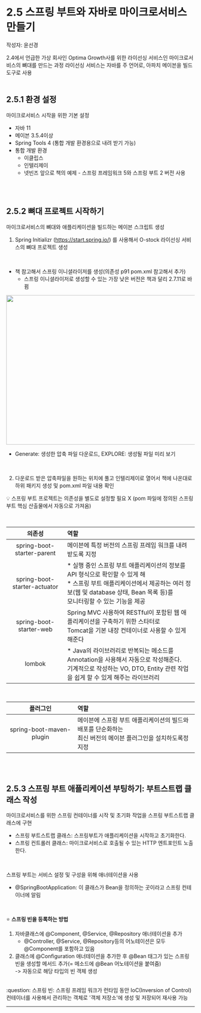 # 2.5 스프링 부트와 자바로 마이크로서비스 만들기
작성자: 윤선경

2.4에서 언급한 가상 회사인 Optima Growth사를 위한 라이선싱 서비스인 마이크로서비스의 뼈대를 만드는 과정
라이선싱 서비스는 자바를 주 언어로, 아파치 메이븐을 빌드 도구로 사용
</br>
</br>

## 2.5.1 환경 설정

마이크로서비스 시작을 위한 기본 설정
* 자바 11
* 메이븐 3.5.4이상
* Spring Tools 4 (통합 개발 환경용으로 내려 받기 가능)
* 통합 개발 환경
  * 이클립스
  * 인텔리제이
  * 넷빈즈
앞으로 책의 예제 - 스프링 프레임워크 5와 스프링 부트 2 버전 사용
</br>
</br>

## 2.5.2 뼈대 프로젝트 시작하기
마이크로서비스의 뼈대와 애플리케이션을 빌드하는 메이븐 스크립트 생성
</br>

1. Spring Initializr (https://start.spring.io/) 를 사용해서 O-stock 라이선싱 서비스의 뼈대 프로젝트 생성
</br>

* 책 참고해서 스프링 이니셜라이저를 생성(의존성 p91 pom.xml 참고해서 추가)
  * 스프링 이니셜라이저로 생성할 수 있는 가장 낮은 버전은 책과 달리 2.7.11로 바뀜
<img src="https://user-images.githubusercontent.com/97610532/235504645-39f8ce13-9008-4fa0-b9a4-0771e8b9aef1.png" width="800px" height="400px" />

* Generate: 생성한 압축 파일 다운로드, EXPLORE: 생성될 파일 미리 보기
</br>

2. 다운로드 받은 압축파일을 원하는 위치에 풀고 인텔리제이로 열어서 책에 나온대로 하위 패키지 생성 및 pom.xml 파일 내용 확인 </br>

:bulb: 스프링 부트 프로젝트는 의존성을 별도로 설정할 필요 X (pom 파일에 정의된 스프링 부트 핵심 산출물에서 자동으로 가져옴)

</br>

|의존성|역할|
|:--:|:--|
|spring-boot-starter-parent|메이븐에 특정 버전의 스프링 프레임 워크를 내려받도록 지정|
|spring-boot-starter-actuator|* 실행 중인 스프링 부트 애플리케이션의 정보를 API 형식으로 확인할 수 있게 해 </br> * 스프링 부트 애플리케이션에서 제공하는 여러 정보(웹 및 database 상태, Bean 목록 등)를 </br> 모니터링할 수 있는 기능을 제공|
|spring-boot-starter-web|Spring MVC 사용하여 RESTful이 포함된 웹 애플리케이션을 구축하기 위한 스타터로 </br> Tomcat을 기본 내장 컨테이너로 사용할 수 있게 해준다|
|lombok|* Java의 라이브러리로 반복되는 메소드를 Annotation을 사용해서 자동으로 작성해준다. </br> 기계적으로 작성하는 VO, DTO, Entity 관련 작업을 쉽게 할 수 있게 해주는 라이브러리|
</br>

|플러그인|역할|
|:--:|:--|
|spring-boot-maven-plugin|메이븐에 스프링 부트 애플리케이션의 빌드와 배포를 단순화하는 </br> 최신 버전의 메이븐 플러그인을 설치하도록정지정|

</br>
</br>

## **2.5.3 스프링 부트 애플리케이션 부팅하기: 부트스트랩 클래스 작성**
마이크로서비스를 위한 스프링 컨테이너를 시작 및 초기화 작업을 스프링 부트스트랩 클래스에 구현

* 스프링 부트스트랩 클래스: 스프링부트가 애플리케이션을 시작하고 초기화한다.
* 스프링 컨트롤러 클래스: 마이크로서비스로 호출될 수 있는 HTTP 엔트포인트 노출한다.
</br>

스프링 부트는 서비스 설정 및 구성을 위해 애너테이션을 사용
* @SpringBootApplication: 이 클래스가 Bean을 정의하는 곳이라고 스프링 컨테이너에 알림

</br>

:star: **스프링 빈을 등록하는 방법**
1. 자바클래스에 @Component, @Service, @Repository 애너테이션을 추가 
    * @Controller, @Service, @Repository등의 어노테이션은 모두 @Component를 포함하고 있음
2. 클래스에 @Configuration 애너테이션을 추가한 후 @Bean 태그가 있는 스프링 빈을 생성할 메서드 추가(= 메소드에 @Bean 어노테이션을 붙여줌) </br>
  -> 자동으로 해당 타입의 빈 객체 생성
</br>
:question: 스프링 빈: 스프링 프레임 워크가 런타임 동안 IoC(Inversion of Control) 컨테이너를 사용해서 관리하는 객체로 '객체 저장소'에 생성 및 저장되어 재사용 가능

</br>


----------------------------------------------------------------------------------------------------------------------------------------------------------


